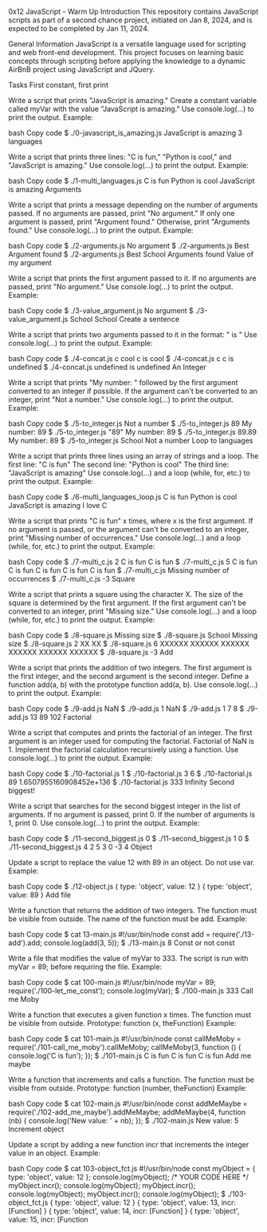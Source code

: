 0x12 JavaScript - Warm Up
Introduction
This repository contains JavaScript scripts as part of a second chance project, initiated on Jan 8, 2024, and is expected to be completed by Jan 11, 2024.

General Information
JavaScript is a versatile language used for scripting and web front-end development. This project focuses on learning basic concepts through scripting before applying the knowledge to a dynamic AirBnB project using JavaScript and JQuery.

Tasks
First constant, first print

Write a script that prints "JavaScript is amazing."
Create a constant variable called myVar with the value "JavaScript is amazing."
Use console.log(...) to print the output.
Example:

bash
Copy code
$ ./0-javascript_is_amazing.js
JavaScript is amazing
3 languages

Write a script that prints three lines: "C is fun," "Python is cool," and "JavaScript is amazing."
Use console.log(...) to print the output.
Example:

bash
Copy code
$ ./1-multi_languages.js
C is fun
Python is cool
JavaScript is amazing
Arguments

Write a script that prints a message depending on the number of arguments passed.
If no arguments are passed, print "No argument."
If only one argument is passed, print "Argument found."
Otherwise, print "Arguments found."
Use console.log(...) to print the output.
Example:

bash
Copy code
$ ./2-arguments.js
No argument
$ ./2-arguments.js Best
Argument found
$ ./2-arguments.js Best School
Arguments found
Value of my argument

Write a script that prints the first argument passed to it.
If no arguments are passed, print "No argument."
Use console.log(...) to print the output.
Example:

bash
Copy code
$ ./3-value_argument.js
No argument
$ ./3-value_argument.js School
School
Create a sentence

Write a script that prints two arguments passed to it in the format: " is "
Use console.log(...) to print the output.
Example:

bash
Copy code
$ ./4-concat.js c cool
c is cool
$ ./4-concat.js c
c is undefined
$ ./4-concat.js
undefined is undefined
An Integer

Write a script that prints "My number: " followed by the first argument converted to an integer if possible.
If the argument can't be converted to an integer, print "Not a number."
Use console.log(...) to print the output.
Example:

bash
Copy code
$ ./5-to_integer.js
Not a number
$ ./5-to_integer.js 89
My number: 89
$ ./5-to_integer.js "89"
My number: 89
$ ./5-to_integer.js 89.89
My number: 89
$ ./5-to_integer.js School
Not a number
Loop to languages

Write a script that prints three lines using an array of strings and a loop.
The first line: "C is fun"
The second line: "Python is cool"
The third line: "JavaScript is amazing"
Use console.log(...) and a loop (while, for, etc.) to print the output.
Example:

bash
Copy code
$ ./6-multi_languages_loop.js
C is fun
Python is cool
JavaScript is amazing
I love C

Write a script that prints "C is fun" x times, where x is the first argument.
If no argument is passed, or the argument can't be converted to an integer, print "Missing number of occurrences."
Use console.log(...) and a loop (while, for, etc.) to print the output.
Example:

bash
Copy code
$ ./7-multi_c.js 2
C is fun
C is fun
$ ./7-multi_c.js 5
C is fun
C is fun
C is fun
C is fun
C is fun
$ ./7-multi_c.js
Missing number of occurrences
$ ./7-multi_c.js -3
Square

Write a script that prints a square using the character X.
The size of the square is determined by the first argument.
If the first argument can't be converted to an integer, print "Missing size."
Use console.log(...) and a loop (while, for, etc.) to print the output.
Example:

bash
Copy code
$ ./8-square.js
Missing size
$ ./8-square.js School
Missing size
$ ./8-square.js 2
XX
XX
$ ./8-square.js 6
XXXXXX
XXXXXX
XXXXXX
XXXXXX
XXXXXX
XXXXXX
$ ./8-square.js -3
Add

Write a script that prints the addition of two integers.
The first argument is the first integer, and the second argument is the second integer.
Define a function add(a, b) with the prototype function add(a, b).
Use console.log(...) to print the output.
Example:

bash
Copy code
$ ./9-add.js
NaN
$ ./9-add.js 1
NaN
$ ./9-add.js 1 7
8
$ ./9-add.js 13 89
102
Factorial

Write a script that computes and prints the factorial of an integer.
The first argument is an integer used for computing the factorial.
Factorial of NaN is 1.
Implement the factorial calculation recursively using a function.
Use console.log(...) to print the output.
Example:

bash
Copy code
$ ./10-factorial.js
1
$ ./10-factorial.js 3
6
$ ./10-factorial.js 89
1.6507955160908452e+136
$ ./10-factorial.js 333
Infinity
Second biggest!

Write a script that searches for the second biggest integer in the list of arguments.
If no argument is passed, print 0.
If the number of arguments is 1, print 0.
Use console.log(...) to print the output.
Example:

bash
Copy code
$ ./11-second_biggest.js
0
$ ./11-second_biggest.js 1
0
$ ./11-second_biggest.js 4 2 5 3 0 -3
4
Object

Update a script to replace the value 12 with 89 in an object.
Do not use var.
Example:

bash
Copy code
$ ./12-object.js
{ type: 'object', value: 12 }
{ type: 'object', value: 89 }
Add file

Write a function that returns the addition of two integers.
The function must be visible from outside.
The name of the function must be add.
Example:

bash
Copy code
$ cat 13-main.js
#!/usr/bin/node
const add = require('./13-add').add;
console.log(add(3, 5));
$ ./13-main.js
8
Const or not const

Write a file that modifies the value of myVar to 333.
The script is run with myVar = 89; before requiring the file.
Example:

bash
Copy code
$ cat 100-main.js
#!/usr/bin/node
myVar = 89;
require('./100-let_me_const');
console.log(myVar);
$ ./100-main.js
333
Call me Moby

Write a function that executes a given function x times.
The function must be visible from outside.
Prototype: function (x, theFunction)
Example:

bash
Copy code
$ cat 101-main.js
#!/usr/bin/node
const callMeMoby = require('./101-call_me_moby').callMeMoby;
callMeMoby(3, function () {
  console.log('C is fun');
});
$ ./101-main.js
C is fun
C is fun
C is fun
Add me maybe

Write a function that increments and calls a function.
The function must be visible from outside.
Prototype: function (number, theFunction)
Example:

bash
Copy code
$ cat 102-main.js
#!/usr/bin/node
const addMeMaybe = require('./102-add_me_maybe').addMeMaybe;
addMeMaybe(4, function (nb) {
  console.log('New value: ' + nb);
});
$ ./102-main.js
New value: 5
Increment object

Update a script by adding a new function incr that increments the integer value in an object.
Example:

bash
Copy code
$ cat 103-object_fct.js
#!/usr/bin/node
const myObject = {
  type: 'object',
  value: 12
};
console.log(myObject);
/*
YOUR CODE HERE
*/
myObject.incr();
console.log(myObject);
myObject.incr();
console.log(myObject);
myObject.incr();
console.log(myObject);
$ ./103-object_fct.js
{ type: 'object', value: 12 }
{ type: 'object', value: 13, incr: [Function] }
{ type: 'object', value: 14, incr: [Function] }
{ type: 'object', value: 15, incr: [Function

